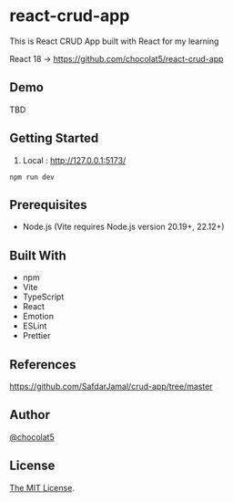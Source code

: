 # react-crud-app

This is React CRUD App built with React for my learning

React 18 -> https://github.com/chocolat5/react-crud-app

## Demo

TBD

## Getting Started

1. Local : http://127.0.0.1:5173/

```
npm run dev
```

## Prerequisites

- Node.js (Vite requires Node.js version 20.19+, 22.12+)

## Built With

- npm
- Vite
- TypeScript
- React
- Emotion
- ESLint
- Prettier

## References

https://github.com/SafdarJamal/crud-app/tree/master

## Author

[@chocolat5](https://github.com/chocolat5)

## License

[The MIT License](https://opensource.org/licenses/MIT).
